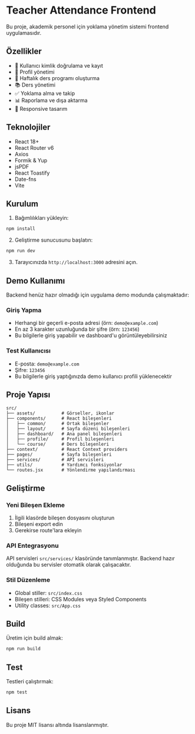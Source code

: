 # Teacher Attendance Frontend

Bu proje, akademik personel için yoklama yönetim sistemi frontend uygulamasıdır.

## Özellikler

- 🔐 Kullanıcı kimlik doğrulama ve kayıt
- 👤 Profil yönetimi
- 📅 Haftalık ders programı oluşturma
- 📚 Ders yönetimi
- ✅ Yoklama alma ve takip
- 📊 Raporlama ve dışa aktarma
- 📱 Responsive tasarım

## Teknolojiler

- React 18+
- React Router v6
- Axios
- Formik & Yup
- jsPDF
- React Toastify
- Date-fns
- Vite

## Kurulum

1. Bağımlılıkları yükleyin:
```bash
npm install
```

2. Geliştirme sunucusunu başlatın:
```bash
npm run dev
```

3. Tarayıcınızda `http://localhost:3000` adresini açın.

## Demo Kullanımı

Backend henüz hazır olmadığı için uygulama demo modunda çalışmaktadır:

### Giriş Yapma
- Herhangi bir geçerli e-posta adresi (örn: `demo@example.com`)
- En az 3 karakter uzunluğunda bir şifre (örn: `123456`)
- Bu bilgilerle giriş yapabilir ve dashboard'u görüntüleyebilirsiniz

### Test Kullanıcısı
- E-posta: `demo@example.com`
- Şifre: `123456`
- Bu bilgilerle giriş yaptığınızda demo kullanıcı profili yüklenecektir

## Proje Yapısı

```
src/
├── assets/          # Görseller, ikonlar
├── components/      # React bileşenleri
│   ├── common/      # Ortak bileşenler
│   ├── layout/      # Sayfa düzeni bileşenleri
│   ├── dashboard/   # Ana panel bileşenleri
│   ├── profile/     # Profil bileşenleri
│   └── course/      # Ders bileşenleri
├── context/         # React Context providers
├── pages/           # Sayfa bileşenleri
├── services/        # API servisleri
├── utils/           # Yardımcı fonksiyonlar
└── routes.jsx       # Yönlendirme yapılandırması
```

## Geliştirme

### Yeni Bileşen Ekleme

1. İlgili klasörde bileşen dosyasını oluşturun
2. Bileşeni export edin
3. Gerekirse route'lara ekleyin

### API Entegrasyonu

API servisleri `src/services/` klasöründe tanımlanmıştır. Backend hazır olduğunda bu servisler otomatik olarak çalışacaktır.

### Stil Düzenleme

- Global stiller: `src/index.css`
- Bileşen stilleri: CSS Modules veya Styled Components
- Utility classes: `src/App.css`

## Build

Üretim için build almak:

```bash
npm run build
```

## Test

Testleri çalıştırmak:

```bash
npm test
```

## Lisans

Bu proje MIT lisansı altında lisanslanmıştır.
